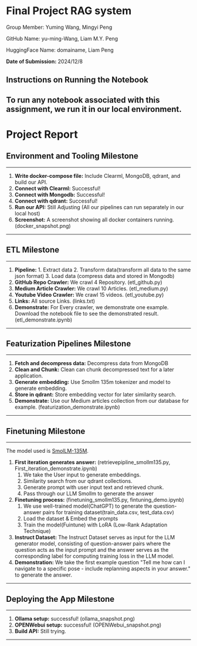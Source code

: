 # Final Project RAG system

Group Member: Yuming Wang, Mingyi Peng

GitHub Name: yu-ming-Wang, Liam M.Y. Peng

HuggingFace Name: domainame, Liam Peng

**Date of Submission:** 2024/12/8

## Instructions on Running the Notebook
To run any notebook associated with this assignment, we run it in our local environment.
---
# Project Report

## Environment and Tooling Milestone
---
1. **Write docker-compose file:** Include Clearml, MongoDB, qdrant, and build our API.
2. **Connect with Clearml:**  Successful!
3. **Connect with Mongodb:** Successful!
4. **Connect with qdrant:** Successful!
5. **Run our API:** Still Adjusting (All our pipelines can run separately in our local host)
6. **Screenshot:** A screenshot showing all docker containers running. (docker_snapshot.png)
---

## ETL Milestone
---
1. **Pipeline:** 1. Extract data
                 2. Transform data(transform all data to the same json format)
                 3. Load data (compress data and stored in Mongodb)
2. **GitHub Repo Crawler:** We crawl 4 Repository.   (etl_github.py)
3. **Medium Article Crawler:** We crawl 10 Articles. (etl_medium.py)
4. **Youtube Video Crawler:** We crawl 15 videos. (etl_youtube.py)
5. **Links:** All source Links. (links.txt)
6. **Demonstrate:** For Every crawler, we demonstrate one example. Download the notebook file to see the demonstrated result. (etl_demonstrate.ipynb)
---

## Featurization Pipelines Milestone
---
1. **Fetch and decompress data:** Decompress data from MongoDB
2. **Clean and Chunk:** Clean can chunk decompressed text for a later application.
3. **Generate embedding:** Use Smollm 135m tokenizer and model to generate embedding.
4. **Store in qdrant:** Store embedding vector for later similarity search.
5. **Demonstrate:** Use our Medium articles collection from our database for example. (featurization_demonstrate.ipynb)
---

## Finetuning Milestone  
---
The model used is [SmolLM-135M](https://huggingface.co/HuggingFaceTB/SmolLM-135M).
1. **First iteration generates answer:** (retrievepipline_smollm135.py, First_iteration_demonstrate.ipynb)
   1. We take the User input to generate embeddings. 
   2. Similarity search from our qdrant collections. 
   3. Generate prompt with user input text and retrieved chunk.
   4. Pass through our LLM Smollm to generate the answer
2. **Finetuning process:** (finetuning_smollm135.py, fintuning_demo.ipynb)
   1. We use well-trained model(ChatGPT) to generate the question-answer pairs for training dataset(train_data.csv, test_data.csv)
   2. Load the dataset & Embed the prompts
   3. Train the model(Fuintune) with LoRA (Low-Rank Adaptation Technique)
3. **Instruct Dataset:**
   The Instruct Dataset serves as input for the LLM generator model, consisting of question-answer pairs where the question acts as the input prompt and the answer serves as the corresponding label for computing training loss in the LLM model.
4. **Demonstration:** We take the first example question "Tell me how can I navigate to a specific pose - include replanning aspects in your answer." to generate the answer.
---

## Deploying the App Milestone 
---
1. **Ollama setup:** successful!  (ollama_snapshot.png)
2. **OPENWebui setup:** successful! (OPENWebui_snapshot.png)
3. **Build API:** Still trying. 
---
